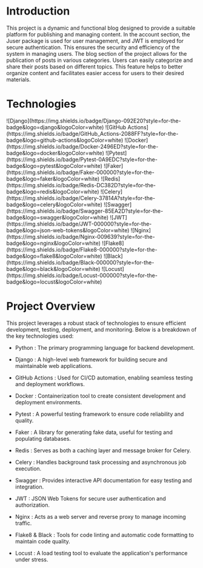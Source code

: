 <h1>Introduction</h1>
This project is a dynamic and functional blog designed to provide a suitable platform for publishing and managing content. In the account section, the Juser package is used for user management, and JWT is employed for secure authentication. This ensures the security and efficiency of the system in managing users.
The blog section of the project allows for the publication of posts in various categories. Users can easily categorize and share their posts based on different topics. This feature helps to better organize content and facilitates easier access for users to their desired materials.

<h1>Technologies</h1>
![Django](https://img.shields.io/badge/Django-092E20?style=for-the-badge&logo=django&logoColor=white)
![GitHub Actions](https://img.shields.io/badge/GitHub_Actions-2088FF?style=for-the-badge&logo=github-actions&logoColor=white)
![Docker](https://img.shields.io/badge/Docker-2496ED?style=for-the-badge&logo=docker&logoColor=white)
![Pytest](https://img.shields.io/badge/Pytest-0A9EDC?style=for-the-badge&logo=pytest&logoColor=white)
![Faker](https://img.shields.io/badge/Faker-000000?style=for-the-badge&logo=faker&logoColor=white)
![Redis](https://img.shields.io/badge/Redis-DC382D?style=for-the-badge&logo=redis&logoColor=white)
![Celery](https://img.shields.io/badge/Celery-37814A?style=for-the-badge&logo=celery&logoColor=white)
![Swagger](https://img.shields.io/badge/Swagger-85EA2D?style=for-the-badge&logo=swagger&logoColor=white)
![JWT](https://img.shields.io/badge/JWT-000000?style=for-the-badge&logo=json-web-tokens&logoColor=white)
![Nginx](https://img.shields.io/badge/Nginx-009639?style=for-the-badge&logo=nginx&logoColor=white)
![Flake8](https://img.shields.io/badge/Flake8-000000?style=for-the-badge&logo=flake8&logoColor=white)
![Black](https://img.shields.io/badge/Black-000000?style=for-the-badge&logo=black&logoColor=white)
![Locust](https://img.shields.io/badge/Locust-000000?style=for-the-badge&logo=locust&logoColor=white)

<h1>Project Overview</h1>
This project leverages a robust stack of technologies to ensure efficient development, testing, deployment, and monitoring. Below is a breakdown of the key technologies used:

- Python : The primary programming language for backend development.

- Django : A high-level web framework for building secure and maintainable web applications.

- GitHub Actions : Used for CI/CD automation, enabling seamless testing and deployment workflows.

- Docker : Containerization tool to create consistent development and deployment environments.

- Pytest : A powerful testing framework to ensure code reliability and quality.

- Faker : A library for generating fake data, useful for testing and populating databases.

- Redis : Serves as both a caching layer and message broker for Celery.

- Celery : Handles background task processing and asynchronous job execution.

- Swagger : Provides interactive API documentation for easy testing and integration.

- JWT : JSON Web Tokens for secure user authentication and authorization.

- Nginx : Acts as a web server and reverse proxy to manage incoming traffic.

- Flake8 & Black : Tools for code linting and automatic code formatting to maintain code quality.

- Locust : A load testing tool to evaluate the application's performance under stress.
